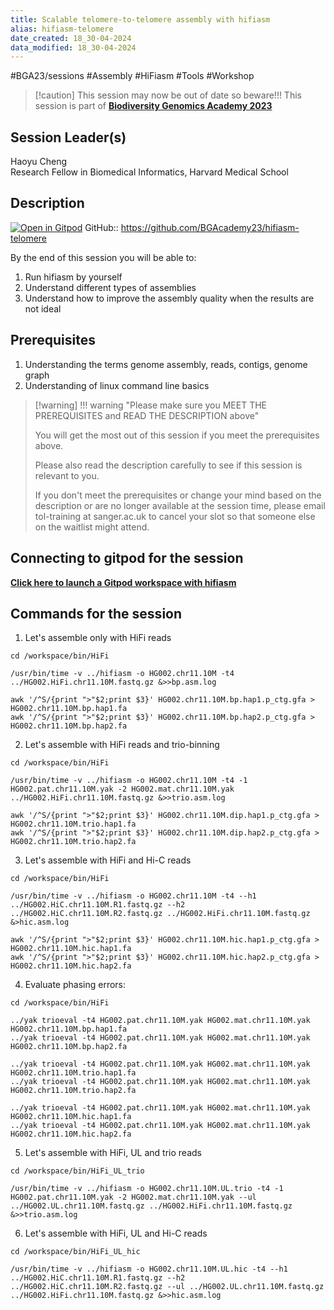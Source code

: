 ```yaml
---
title: Scalable telomere-to-telomere assembly with hifiasm
alias: hifiasm-telomere
date_created: 18_30-04-2024
data_modified: 18_30-04-2024
---
```

#BGA23/sessions #Assembly #HiFiasm #Tools #Workshop

> [!caution] This session may now be out of date so beware!!!
> This session is part of [**Biodiversity Genomics Academy 2023**](https://BGA23.org)

## Session Leader(s)

Haoyu Cheng  
Research Fellow in Biomedical Informatics, Harvard Medical School

## Description
[![Open in Gitpod](https://gitpod.io/button/open-in-gitpod.svg)](https://gitpod.io/#https://github.com/BGAcademy23/hifiasm-telomere)
GitHub:: https://github.com/BGAcademy23/hifiasm-telomere

By the end of this session you will be able to:

1. Run hifiasm by yourself
2. Understand different types of assemblies
3. Understand how to improve the assembly quality when the results are not ideal

## Prerequisites

1. Understanding the terms genome assembly, reads, contigs, genome graph
2. Understanding of linux command line basics

> [!warning] !!! warning "Please make sure you MEET THE PREREQUISITES and READ THE DESCRIPTION above"
> 
> You will get the most out of this session if you meet the prerequisites above.
> 
> Please also read the description carefully to see if this session is relevant to you.
> 
> If you don't meet the prerequisites or change your mind based on the description or are no longer available at the session time, please email tol-training at sanger.ac.uk to cancel your slot so that someone else on the waitlist might attend.
> 
## Connecting to gitpod for the session

**[Click here to launch a Gitpod workspace with hifiasm](https://gitpod.io/#https://github.com/BGAcademy23/hifiasm-telomere)**


## Commands for the session

1. Let's assemble only with HiFi reads
   
```
cd /workspace/bin/HiFi

/usr/bin/time -v ../hifiasm -o HG002.chr11.10M -t4 ../HG002.HiFi.chr11.10M.fastq.gz &>>bp.asm.log

awk '/^S/{print ">"$2;print $3}' HG002.chr11.10M.bp.hap1.p_ctg.gfa > HG002.chr11.10M.bp.hap1.fa
awk '/^S/{print ">"$2;print $3}' HG002.chr11.10M.bp.hap2.p_ctg.gfa > HG002.chr11.10M.bp.hap2.fa

```

2. Let's assemble with HiFi reads and trio-binning 

```
cd /workspace/bin/HiFi

/usr/bin/time -v ../hifiasm -o HG002.chr11.10M -t4 -1 HG002.pat.chr11.10M.yak -2 HG002.mat.chr11.10M.yak ../HG002.HiFi.chr11.10M.fastq.gz &>>trio.asm.log

awk '/^S/{print ">"$2;print $3}' HG002.chr11.10M.dip.hap1.p_ctg.gfa > HG002.chr11.10M.trio.hap1.fa
awk '/^S/{print ">"$2;print $3}' HG002.chr11.10M.dip.hap2.p_ctg.gfa > HG002.chr11.10M.trio.hap2.fa

```

3. Let's assemble with HiFi and Hi-C reads

```
cd /workspace/bin/HiFi

/usr/bin/time -v ../hifiasm -o HG002.chr11.10M -t4 --h1 ../HG002.HiC.chr11.10M.R1.fastq.gz --h2 ../HG002.HiC.chr11.10M.R2.fastq.gz ../HG002.HiFi.chr11.10M.fastq.gz &>hic.asm.log

awk '/^S/{print ">"$2;print $3}' HG002.chr11.10M.hic.hap1.p_ctg.gfa > HG002.chr11.10M.hic.hap1.fa
awk '/^S/{print ">"$2;print $3}' HG002.chr11.10M.hic.hap2.p_ctg.gfa > HG002.chr11.10M.hic.hap2.fa

```

4. Evaluate phasing errors:

```
cd /workspace/bin/HiFi

../yak trioeval -t4 HG002.pat.chr11.10M.yak HG002.mat.chr11.10M.yak HG002.chr11.10M.bp.hap1.fa
../yak trioeval -t4 HG002.pat.chr11.10M.yak HG002.mat.chr11.10M.yak HG002.chr11.10M.bp.hap2.fa

../yak trioeval -t4 HG002.pat.chr11.10M.yak HG002.mat.chr11.10M.yak HG002.chr11.10M.trio.hap1.fa
../yak trioeval -t4 HG002.pat.chr11.10M.yak HG002.mat.chr11.10M.yak HG002.chr11.10M.trio.hap2.fa

../yak trioeval -t4 HG002.pat.chr11.10M.yak HG002.mat.chr11.10M.yak HG002.chr11.10M.hic.hap1.fa
../yak trioeval -t4 HG002.pat.chr11.10M.yak HG002.mat.chr11.10M.yak HG002.chr11.10M.hic.hap2.fa

```

5. Let's assemble with HiFi, UL and trio reads

```
cd /workspace/bin/HiFi_UL_trio

/usr/bin/time -v ../hifiasm -o HG002.chr11.10M.UL.trio -t4 -1 HG002.pat.chr11.10M.yak -2 HG002.mat.chr11.10M.yak --ul ../HG002.UL.chr11.10M.fastq.gz ../HG002.HiFi.chr11.10M.fastq.gz &>>trio.asm.log

```

6. Let's assemble with HiFi, UL and Hi-C reads

```
cd /workspace/bin/HiFi_UL_hic

/usr/bin/time -v ../hifiasm -o HG002.chr11.10M.UL.hic -t4 --h1 ../HG002.HiC.chr11.10M.R1.fastq.gz --h2 ../HG002.HiC.chr11.10M.R2.fastq.gz --ul ../HG002.UL.chr11.10M.fastq.gz ../HG002.HiFi.chr11.10M.fastq.gz &>>hic.asm.log

```
